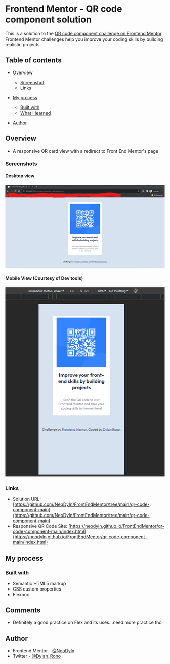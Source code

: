 # Frontend Mentor - QR code component solution

This is a solution to the [QR code component challenge on Frontend Mentor](https://www.frontendmentor.io/challenges/qr-code-component-iux_sIO_H). Frontend Mentor challenges help you improve your coding skills by building realistic projects. 

## Table of contents

- [Overview](#overview)
  - [Screenshot](#screenshot)
  - [Links](#links)
- [My process](#my-process)
  - [Built with](#built-with)
  - [What I learned](#what-i-learned)

- [Author](#author)


## Overview

- A responsive QR card view with a redirect to Front End Mentor's page

### Screenshots

#### Desktop view
![Desktop view](./Result/Desktop%20view.png)

#### Mobile View (Courtesy of Dev tools)
![Mobile view](./Result/Mobile%20view.png)

### Links

- Solution URL: [https://github.com/NeoDyln/FrontEndMentor/tree/main/qr-code-component-main](https://github.com/NeoDyln/FrontEndMentor/tree/main/qr-code-component-main)
- Responsive QR Code Site: [https://neodyln.github.io/FrontEndMentor/qr-code-component-main/index.html](https://neodyln.github.io/FrontEndMentor/qr-code-component-main/index.html)

## My process

### Built with

- Semantic HTML5 markup
- CSS custom properties
- Flexbox


## Comments

- Definitely a good practice on Flex and its uses...need more practice tho

## Author

- Frontend Mentor - [@NeoDyln](https://www.frontendmentor.io/profile/NeoDyln)
- Twitter - [@Dylan_Rono](https://www.twitter.com/Dylan_Rono)

